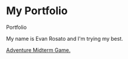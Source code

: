 # My Portfolio
Portfolio

My name is Evan Rosato and I'm trying my best.

[Adventure Midterm Game.](https://github.com/EvanRosatoEMR/EvanRosatoEMR.github.io/blob/main/AdventureGame.zip)
